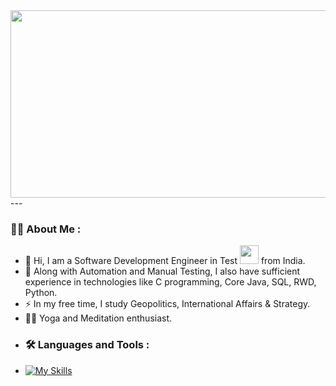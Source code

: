 
<div align="center">
  <img src="https://media.giphy.com/media/dWesBcTLavkZuG35MI/giphy.gif" width="600" height="300"/>
</div>
---

### :woman_technologist: About Me :

- 👋 Hi, I am a Software  Development Engineer in Test <img src="https://media.giphy.com/media/WUlplcMpOCEmTGBtBW/giphy.gif" width="30"> from India.
- :telescope: Along with Automation and Manual Testing, I also have sufficient experience in technologies like C programming, Core Java, SQL, RWD, Python.
- :zap: In my free time, I study Geopolitics, International Affairs & Strategy.
- :lotus_position_woman: Yoga and Meditation enthusiast.
- ### :hammer_and_wrench: Languages and Tools :
- [![My Skills](https://skillicons.dev/icons?i=visualstudio,gherkin,selenium,java,js,c,html,css,mysql,r,py)](https://skillicons.dev)

<!---
Snehalyt279/Snehalyt279 is a ✨ special ✨ repository because its `README.md` (this file) appears on your GitHub profile.
You can click the Preview link to take a look at your changes.
--->
